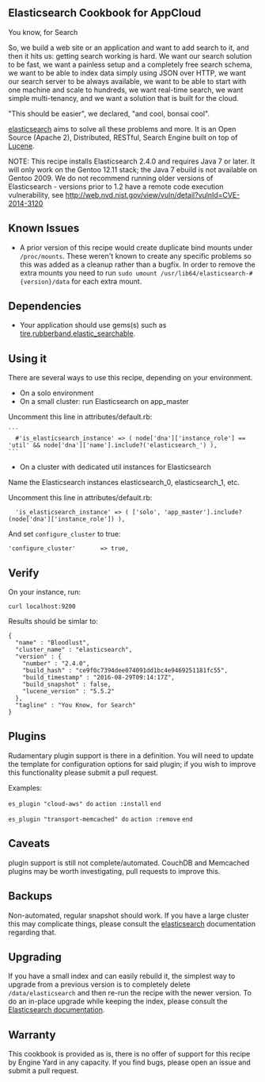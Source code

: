 Elasticsearch Cookbook for AppCloud
---------------

You know, for Search

So, we build a web site or an application and want to add search to it, and then it hits us: getting search working is hard. We want our search solution to be fast, we want a painless setup and a completely free search schema, we want to be able to index data simply using JSON over HTTP, we want our search server to be always available, we want to be able to start with one machine and scale to hundreds, we want real-time search, we want simple multi-tenancy, and we want a solution that is built for the cloud.

"This should be easier", we declared, "and cool, bonsai cool".

[elasticsearch][2] aims to solve all these problems and more. It is an Open Source (Apache 2), Distributed, RESTful, Search Engine built on top of [Lucene][1].

NOTE: This recipe installs Elasticsearch 2.4.0 and requires Java 7 or later. It will only work on the Gentoo 12.11 stack; the Java 7 ebuild is not available on Gentoo 2009. We do not recommend running older versions of Elasticsearch - versions prior to 1.2 have a remote code execution vulnerability, see http://web.nvd.nist.gov/view/vuln/detail?vulnId=CVE-2014-3120

Known Issues
--------
- A prior version of this recipe would create duplicate bind mounts under `/proc/mounts`. These weren't known to create any specific problems so this was added as a cleanup rather than a bugfix. In order to remove the extra mounts you need to run `sudo umount /usr/lib64/elasticsearch-#{version}/data` for each extra mount.

Dependencies
--------

  * Your application should use gems(s) such as [tire][4],[rubberband][3],[elastic_searchable][5].

Using it
--------

There are several ways to use this recipe, depending on your environment.

  * On a solo environment
  * On a small cluster: run Elasticsearch on app_master

  Uncomment this line in attributes/default.rb:

    ```
      #'is_elasticsearch_instance' => ( node['dna']['instance_role'] == 'util' && node['dna']['name'].include?('elasticsearch_') ),
    ```

  * On a cluster with dedicated util instances for Elasticsearch

  Name the Elasticsearch instances elasticsearch_0, elasticsearch_1, etc.


  Uncomment this line in attributes/default.rb:

  ```
    'is_elasticsearch_instance' => ( ['solo', 'app_master'].include?(node['dna']['instance_role']) ),
  ```

  And set `configure_cluster` to true:

  ```
  'configure_cluster'       => true,
  ```


Verify
-------

On your instance, run:

    curl localhost:9200

Results should be simlar to:

```
{
  "name" : "Bloodlust",
  "cluster_name" : "elasticsearch",
  "version" : {
    "number" : "2.4.0",
    "build_hash" : "ce9f0c7394dee074091dd1bc4e9469251181fc55",
    "build_timestamp" : "2016-08-29T09:14:17Z",
    "build_snapshot" : false,
    "lucene_version" : "5.5.2"
  },
  "tagline" : "You Know, for Search"
}
```

Plugins
--------

Rudamentary plugin support is there in a definition.  You will need to update the template for configuration options for said plugin; if you wish to improve this functionality please submit a pull request.

Examples:

``es_plugin "cloud-aws" do``
``action :install``
``end``

``es_plugin "transport-memcached" do``
``action :remove``
``end``


Caveats
--------

plugin support is still not complete/automated.  CouchDB and Memcached plugins may be worth investigating, pull requests to improve this.

Backups
--------

Non-automated, regular snapshot should work.  If you have a large cluster this may complicate things, please consult the [elasticsearch][2] documentation regarding that.

Upgrading
--------

If you have a small index and can easily rebuild it, the simplest way to upgrade from a previous version is to completely delete `/data/elasticsearch` and then re-run the recipe with the newer version. To do an in-place upgrade while keeping the index, please consult the [Elasticsearch documentation](https://www.elastic.co/guide/en/elasticsearch/reference/current/setup-upgrade.html).

Warranty
--------

This cookbook is provided as is, there is no offer of support for this
recipe by Engine Yard in any capacity.  If you find bugs, please open an
issue and submit a pull request.

[1]: http://lucene.apache.org/
[2]: http://www.elasticsearch.org/
[3]: https://github.com/grantr/rubberband
[4]: https://github.com/karmi/tire
[5]: https://github.com/wireframe/elastic_searchable/
